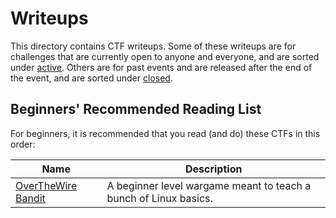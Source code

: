 # Writeups

This directory contains CTF writeups. Some of these writeups are for challenges that are currently open to anyone and everyone, and are sorted under [active](./active/). Others are for past events and are released after the end of the event, and are sorted under [closed](./closed/).

## Beginners' Recommended Reading List

For beginners, it is recommended that you read (and do) these CTFs in this order:

| Name                                         | Description                                                      |
| -------------------------------------------- | ---------------------------------------------------------------- |
| [OverTheWire Bandit](./active/otw-bandit.md) | A beginner level wargame meant to teach a bunch of Linux basics. |
